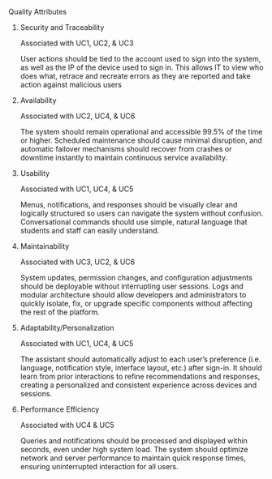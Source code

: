 Quality Attributes

1. Security and Traceability

    Associated with UC1, UC2, & UC3

    User actions should be tied to the account used to sign into the system, as well as the IP of the device used to sign in. This allows IT to view who does what, retrace and recreate errors as they are reported and take action against malicious users

2. Availability

    Associated with UC2, UC4, & UC6

    The system should remain operational and accessible 99.5% of the time or higher. Scheduled maintenance should cause minimal disruption, and automatic failover mechanisms should recover from crashes or downtime instantly to maintain continuous service availability.

4. Usability

    Associated with UC1, UC4, & UC5

    Menus, notifications, and responses should be visually clear and logically structured so users can navigate the system without confusion. Conversational commands should use simple, natural language that students and staff can easily understand.

6. Maintainability

    Associated with UC3, UC2, & UC6

    System updates, permission changes, and configuration adjustments should be deployable without interrupting user sessions. Logs and modular architecture should allow developers and administrators to quickly isolate, fix, or upgrade specific components without affecting the rest of the platform.

7. Adaptability/Personalization

    Associated with UC1, UC4, & UC5

    The assistant should automatically adjust to each user’s preference (i.e. language, notification style, interface layout, etc.) after sign-in. It should learn from prior interactions to refine recommendations and responses, creating a personalized and consistent experience across devices and sessions.

9. Performance Efficiency

    Associated with UC4 & UC5

    Queries and notifications should be processed and displayed within seconds, even under high system load. The system should optimize network and server performance to maintain quick response times, ensuring uninterrupted interaction for all users.
